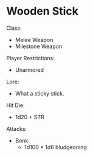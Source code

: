 # Wooden Stick

Class:
* Melee Weapon 
* Milestone Weapon

Player Restrictions:
* Unarmored

Lore:
* What a sticky stick.

Hit Die:
* 1d20 + STR

Attacks:
* Bonk
  * 1d100 * 1d6 bludgeoning